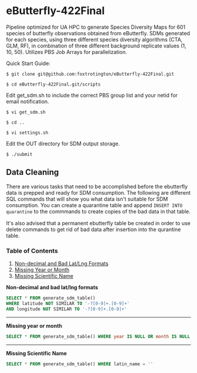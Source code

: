 # eButterfly-422Final

Pipeline optimized for UA HPC to generate Species Diversity Maps for 601 species of butterfly observations obtained from eButterfly. SDMs generated for each species, using three different species diversity algorithms (CTA, GLM, RF), in combination of three different background replicate values (1, 10, 50). Utilizes PBS Job Arrays for parallelization. 

Quick Start Guide:

    $ git clone git@github.com:foxtrotington/eButterfly-422Final.git

    $ cd eButterfly-422Final.git/scripts

Edit get_sdm.sh to include the correct PBS group list and your netid for email notification.

    $ vi get_sdm.sh

    $ cd ..

    $ vi settings.sh

Edit the OUT directory for SDM output storage. 

    $ ./submit

## Data Cleaning

<div>There are various tasks that need to be accomplished before the ebutterfly data is prepped and ready for SDM consumption. The following are different SQL commands that will show you what data isn't suitable for SDM consumption. You can create a quarantine table and append <code>INSERT INTO quarantine</code> to the commmands to create copies of the bad data in that table.</div>

<div style="margin-top: 15px;">It's also advised that a permanent ebutterfly table be created in order to use delete commands to get rid of bad data after insertion into the qurantine table. </div>

### Table of Contents
<ol>
	<li><a href="#bad-lat_lng">Non-decimal and Bad Lat/Lng Formats</a></li>
	<li><a href="#missing-year_month">Missing Year or Month</a></li>
	<li><a href="#missing-sciname">Missing Scientific Name</a></li>
</ol>

<b id="bad-lat_lng">Non-decimal and bad lat/lng formats</b>

```sql
SELECT * FROM generate_sdm_table()
WHERE latitude NOT SIMILAR TO '-?[0-9]+.[0-9]+' 
AND longitude NOT SIMILAR TO '-?[0-9]+.[0-9]+'
```
<hr />

<b id="missing-year_month">Missing year or month</b>

```sql
SELECT * FROM generate_sdm_table() WHERE year IS NULL OR month IS NULL
```
<hr />

<b id="missing-sciname">Missing Scientific Name</b>

```sql
SELECT * FROM generate_sdm_table() WHERE latin_name = ''
```


